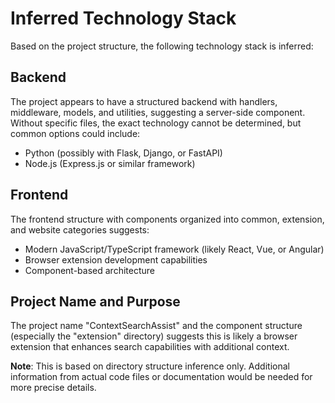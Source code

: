 
# Inferred Technology Stack

Based on the project structure, the following technology stack is inferred:

## Backend
The project appears to have a structured backend with handlers, middleware, models, and utilities, suggesting a server-side component. Without specific files, the exact technology cannot be determined, but common options could include:

- Python (possibly with Flask, Django, or FastAPI)
- Node.js (Express.js or similar framework)

## Frontend
The frontend structure with components organized into common, extension, and website categories suggests:

- Modern JavaScript/TypeScript framework (likely React, Vue, or Angular)
- Browser extension development capabilities
- Component-based architecture

## Project Name and Purpose
The project name "ContextSearchAssist" and the component structure (especially the "extension" directory) suggests this is likely a browser extension that enhances search capabilities with additional context.

**Note**: This is based on directory structure inference only. Additional information from actual code files or documentation would be needed for more precise details.
